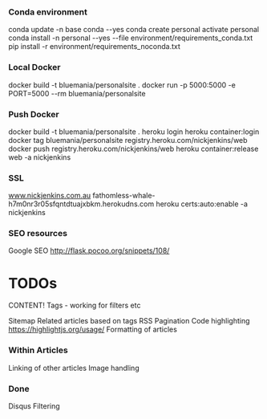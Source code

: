 ### Conda environment

conda update -n base conda --yes
conda create personal
activate personal
conda install -n personal --yes --file environment/requirements_conda.txt
pip install -r environment/requirements_noconda.txt


### Local Docker
docker build -t bluemania/personalsite .
docker run -p 5000:5000 -e PORT=5000 --rm bluemania/personalsite

### Push Docker
docker build -t bluemania/personalsite .
heroku login
heroku container:login
docker tag bluemania/personalsite registry.heroku.com/nickjenkins/web
docker push registry.heroku.com/nickjenkins/web
heroku container:release web -a nickjenkins

### SSL
www.nickjenkins.com.au
fathomless-whale-h7m0nr3r05sfqntdtuajxbkm.herokudns.com
heroku certs:auto:enable -a nickjenkins

### SEO resources
Google SEO
http://flask.pocoo.org/snippets/108/

# TODOs
CONTENT!
Tags - working for filters etc

Sitemap
Related articles based on tags
RSS
Pagination
Code highlighting https://highlightjs.org/usage/
Formatting of articles

### Within Articles
Linking of other articles
Image handling

### Done
Disqus
Filtering


